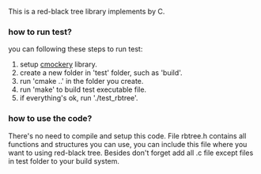 This is a red-black tree library implements by C.

### how to run test?
you can following these steps to run test:
1. setup [cmockery](https://github.com/google/cmockery) library.
2. create a new folder in 'test' folder, such as 'build'.
3. run 'cmake ..' in the folder you create.
4. run 'make' to build test executable file.
5. if everything's ok, run './test_rbtree'.

### how to use the code?
There's no need to compile and setup this code. File rbtree.h contains all functions and structures you can use, you can include this file where you want to using red-black tree. Besides don't forget add all .c file except files in test folder to your build system.
